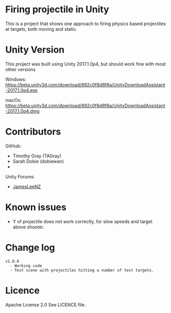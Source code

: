 # Firing projectile in Unity
This is a project that shows one approach to firing physics based projectiles at targets,
both moving and static.

# Unity Version
This project was built using Unity 2017.1.0p4, but should work fine with most other versions

Windows: https://beta.unity3d.com/download/892c0f8d8f8a/UnityDownloadAssistant-2017.1.0p4.exe

macOs: https://beta.unity3d.com/download/892c0f8d8f8a/UnityDownloadAssistant-2017.1.0p4.dmg

# Contributors

GitHub:
* Timothy Gray (TAGray)
* Sarah Dobie (dobiewan)
* 

Unity Forums:
* [JamesLeeNZ](https://forum.unity3d.com/threads/projectile-trajectory-accounting-for-gravity-velocity-mass-distance.425560/#post-2750631)


# Known issues
* Y of projectile does not work correctly, for slow speeds and target above shooter.

# Change log
```
v1.0.0
  - Working code
  - Test scene with projectiles hitting a number of test targets.
```

# Licence
Apache License 2.0
See LICENCE file.